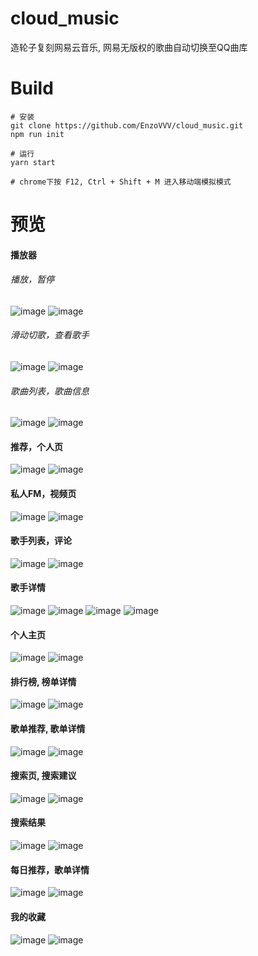 # cloud_music
造轮子复刻网易云音乐, 网易无版权的歌曲自动切换至QQ曲库

# Build
    # 安装
    git clone https://github.com/EnzoVVV/cloud_music.git
    npm run init
    
    # 运行
    yarn start
    
    # chrome下按 F12, Ctrl + Shift + M 进入移动端模拟模式

# 预览
#### 播放器<br />

###### 播放，暂停
![image](https://github.com/EnzoVVV/configfiles/blob/master/cloud-music/player-play.PNG)
![image](https://github.com/EnzoVVV/configfiles/blob/master/cloud-music/player-pause.PNG)

###### 滑动切歌，查看歌手
![image](https://github.com/EnzoVVV/configfiles/blob/master/cloud-music/player-switch.PNG)
![image](https://github.com/EnzoVVV/configfiles/blob/master/cloud-music/player-select-singer.PNG)

###### 歌曲列表，歌曲信息
![image](https://github.com/EnzoVVV/configfiles/blob/master/cloud-music/player-song-list.PNG)
![image](https://github.com/EnzoVVV/configfiles/blob/master/cloud-music/player-info.PNG)


#### 推荐，个人页<br />
![image](https://github.com/EnzoVVV/configfiles/blob/master/cloud-music/recommend.PNG)
![image](https://github.com/EnzoVVV/configfiles/blob/master/cloud-music/mine.PNG)

#### 私人FM，视频页<br />
![image](https://github.com/EnzoVVV/configfiles/blob/master/cloud-music/fm.PNG)
![image](https://github.com/EnzoVVV/configfiles/blob/master/cloud-music/video.PNG)

#### 歌手列表，评论<br />
![image](https://github.com/EnzoVVV/configfiles/blob/master/cloud-music/singer-list.PNG)
![image](https://github.com/EnzoVVV/configfiles/blob/master/cloud-music/comment.PNG)

#### 歌手详情<br />
![image](https://github.com/EnzoVVV/configfiles/blob/master/cloud-music/singer-detail.PNG)
![image](https://github.com/EnzoVVV/configfiles/blob/master/cloud-music/singer-detail-2.PNG)
![image](https://github.com/EnzoVVV/configfiles/blob/master/cloud-music/singer-detail-album.PNG)
![image](https://github.com/EnzoVVV/configfiles/blob/master/cloud-music/singer-detail-brief.PNG)

#### 个人主页<br />
![image](https://github.com/EnzoVVV/configfiles/blob/master/cloud-music/homepage.PNG)
![image](https://github.com/EnzoVVV/configfiles/blob/master/cloud-music/homepage-2.PNG)

#### 排行榜, 榜单详情<br />
![image](https://github.com/EnzoVVV/configfiles/blob/master/cloud-music/rank.PNG)
![image](https://github.com/EnzoVVV/configfiles/blob/master/cloud-music/rank-detail.PNG)

#### 歌单推荐, 歌单详情<br />
![image](https://github.com/EnzoVVV/configfiles/blob/master/cloud-music/play-list.PNG)
![image](https://github.com/EnzoVVV/configfiles/blob/master/cloud-music/disc-detail.PNG)

#### 搜索页, 搜索建议<br />
![image](https://github.com/EnzoVVV/configfiles/blob/master/cloud-music/search.PNG)
![image](https://github.com/EnzoVVV/configfiles/blob/master/cloud-music/search-suggest.PNG)

#### 搜索结果<br />
![image](https://github.com/EnzoVVV/configfiles/blob/master/cloud-music/search-result.PNG)
![image](https://github.com/EnzoVVV/configfiles/blob/master/cloud-music/search-result-user.PNG)

#### 每日推荐，歌单详情<br />
![image](https://github.com/EnzoVVV/configfiles/blob/master/cloud-music/daily-recommend.PNG)
![image](https://github.com/EnzoVVV/configfiles/blob/master/cloud-music/disc-detail.PNG)

#### 我的收藏<br />
![image](https://github.com/EnzoVVV/configfiles/blob/master/cloud-music/collection-album.PNG)
![image](https://github.com/EnzoVVV/configfiles/blob/master/cloud-music/collection-singer.PNG)



